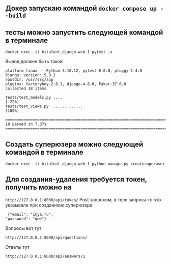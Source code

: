 ## Докер запускаю командой ```docker compose up --build```

 ## тесты можно запустить следующей командой в терминале
```docker exec -it hitalent_django-web-1 pytest -v```

Вывод должен быть такой

``` ===================================================================================================================================== test session starts ======================================================================================================================================
platform linux -- Python 3.10.12, pytest-8.0.0, pluggy-1.4.0
django: version: 5.0.2
rootdir: /usr/src/app
plugins: factoryboy-2.8.1, django-4.8.0, Faker-37.6.0
collected 18 items                                                                                                                                                                                                                                                                             

tests/test_models.py ....                                                                                                                                                                                                                                                                [ 22%]
tests/test_views.py ..............                                                                                                                                                                                                                                                       [100%]

====================================================================================================================================== 18 passed in 7.37s =====================================================================================================================================
```

## Создать суперюзера можно следующей командой в терминале

``` docker exec -it hitalent_django-web-1 python manage.py createsuperuser ```

## Для создания-удаления требуется токен, получить можно на

``` http://127.0.0.1:8000/api/token/ ```
Post запросом, в теле запроса то что указывали при созданиюю суперюзера

```
 {"email": "1@ya.ru",
"password": "qwe"}
```

Вопросы вот тут

``` http://127.0.0.1:8000/api/questions/ ```

Ответы тут

``` http://127.0.0.1:8000/api/answers/1 ```
